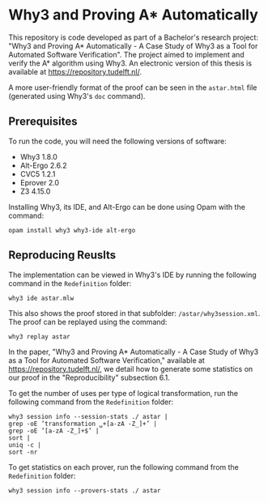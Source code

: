 # Why3 and Proving A* Automatically
This repository is code developed as part of a Bachelor's research project: "Why3 and Proving A* Automatically - A Case Study of Why3 as a Tool for Automated Software Verification". The project aimed to implement and verify the A* algorithm using Why3. An electronic version of this thesis is available at https://repository.tudelft.nl/.

A more user-friendly format of the proof can be seen in the `astar.html` file (generated using Why3's `doc` command). 

## Prerequisites
To run the code, you will need the following versions of software:

- Why3 1.8.0
- Alt-Ergo 2.6.2
- CVC5 1.2.1
- Eprover 2.0
- Z3 4.15.0

Installing Why3, its IDE, and Alt-Ergo can be done using Opam with the command:
```
opam install why3 why3-ide alt-ergo
```

## Reproducing Reuslts
The implementation can be viewed in Why3's IDE by running the following command in the `Redefinition` folder:
```
why3 ide astar.mlw
```
This also shows the proof stored in that subfolder: `/astar/why3session.xml`. The proof can be replayed using the command:
```
why3 replay astar
```
In the paper, "Why3 and Proving A* Automatically - A Case Study of Why3 as a Tool for Automated Software Verification," available at https://repository.tudelft.nl/, we detail how to generate some statistics on our proof in the "Reproducibility" subsection 6.1. 

To get the number of uses per type of logical transformation, run the following command from the `Redefinition` folder:
```
why3 session info --session-stats ./ astar |
grep -oE ’transformation ␣+[a-zA -Z_]+’ |
grep -oE ’[a-zA -Z_]+$’ |
sort |
uniq -c |
sort -nr
```

To get statistics on each prover, run the following command from the `Redefinition` folder:
```
why3 session info --provers-stats ./ astar
```